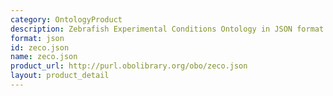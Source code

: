 ```yaml
---
category: OntologyProduct
description: Zebrafish Experimental Conditions Ontology in JSON format
format: json
id: zeco.json
name: zeco.json
product_url: http://purl.obolibrary.org/obo/zeco.json
layout: product_detail
---
```

